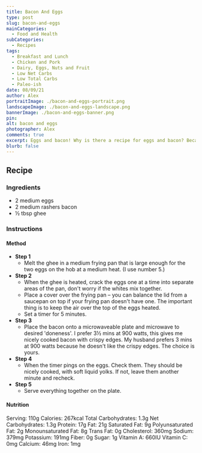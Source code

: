 ```yaml
---
title: Bacon And Eggs
type: post
slug: bacon-and-eggs
mainCategories: 
  - Food and Health
subCategories: 
  - Recipes
tags: 
  - Breakfast and Lunch
  - Chicken and Pork
  - Dairy, Eggs, Nuts and Fruit
  - Low Net Carbs
  - Low Total Carbs
  - Paleo-ish
date: 08/09/21
author: Alex
portraitImage: ./bacon-and-eggs-portrait.png
landscapeImage: ./bacon-and-eggs-landscape.png
bannerImage: ./bacon-and-eggs-banner.png
pin: 
alt: bacon and eggs
photographer: Alex
comments: true
excerpt: Eggs and bacon! Why is there a recipe for eggs and bacon? Because, sometimes, it's easy to overlook the little things.  A simple yet filling eggs and bacon recipe for one.
blurb: false
---
```


## Recipe

### Ingredients

  - 2 medium eggs
  - 2 medium rashers bacon
  - ½ tbsp ghee

### Instructions

#### Method

  - **Step 1**
    - Melt the ghee in a medium frying pan that is large enough for the two eggs on the hob at a medium heat. (I use number 5.)
  - **Step 2**
    - When the ghee is heated, crack the eggs one at a time into separate areas of the pan, don't worry if the whites mix together.
    - Place a cover over the frying pan – you can balance the lid from a saucepan on top if your frying pan doesn't have one. The important thing is to keep the air over the top of the eggs heated. 
    - Set a timer for 5 minutes.
  - **Step 3**
    - Place the bacon onto a microwaveable plate and microwave to desired 'doneness'. 
    I prefer 3½ mins at 900 watts, this gives me nicely cooked bacon with crispy edges. My husband prefers 3 mins at 900 watts because he doesn't like the crispy edges. The choice is yours.
  - **Step 4**
    - When the timer pings on the eggs. Check them. They should be nicely cooked, with soft liquid yolks. If not, leave them another minute and recheck.
  - **Step 5**
    - Serve everything together on the plate.

#### Nutrition
Serving: 110g
Calories: 267kcal
Total Carbohydrates: 1.3g
Net Carbohydrates: 1.3g
Protein: 17g
Fat: 21g
Saturated Fat: 9g
Polyunsaturated Fat: 2g
Monounsaturated Fat: 8g
Trans Fat: 0g
Cholesterol: 360mg
Sodium: 379mg
Potassium: 191mg
Fiber: 0g
Sugar: 1g
Vitamin A: 660IU
Vitamin C: 0mg
Calcium: 46mg
Iron: 1mg
